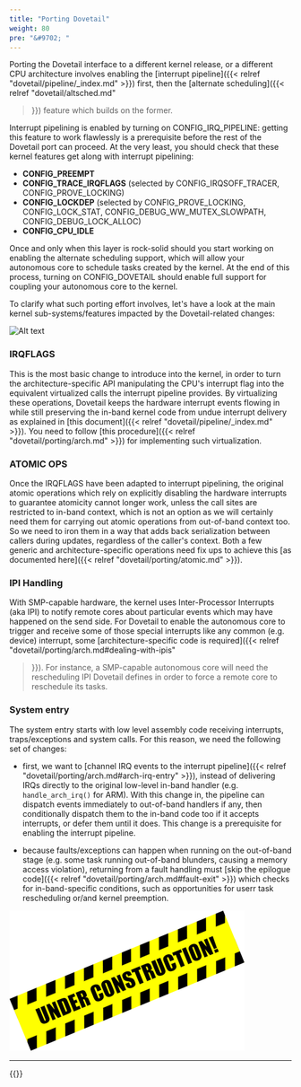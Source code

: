 ```yaml
---
title: "Porting Dovetail"
weight: 80
pre: "&#9702; "
---
```


Porting the Dovetail interface to a different kernel release, or a
different CPU architecture involves enabling the [interrupt
pipeline]({{< relref "dovetail/pipeline/_index.md" >}}) first, then
the [alternate scheduling]({{< relref "dovetail/altsched.md"
>}}) feature which builds on the former.

Interrupt pipelining is enabled by turning on CONFIG_IRQ_PIPELINE:
getting this feature to work flawlessly is a prerequisite before the
rest of the Dovetail port can proceed. At the very least, you should
check that these kernel features get along with interrupt pipelining:

- **CONFIG_PREEMPT**
- **CONFIG_TRACE_IRQFLAGS** (selected by CONFIG_IRQSOFF_TRACER,
  CONFIG_PROVE_LOCKING)
- **CONFIG_LOCKDEP** (selected by CONFIG_PROVE_LOCKING, CONFIG_LOCK_STAT,
  CONFIG_DEBUG_WW_MUTEX_SLOWPATH, CONFIG_DEBUG_LOCK_ALLOC)
- **CONFIG_CPU_IDLE**

Once and only when this layer is rock-solid should you start working
on enabling the alternate scheduling support, which will allow your
autonomous core to schedule tasks created by the kernel. At the end of
this process, turning on CONFIG_DOVETAIL should enable full support
for coupling your autonomous core to the kernel.

To clarify what such porting effort involves, let's have a look at the
main kernel sub-systems/features impacted by the Dovetail-related
changes:

![Alt text](/images/subsystem-port.png "Updated sub-systems")

### IRQFLAGS

This is the most basic change to introduce into the kernel, in order
to turn the architecture-specific API manipulating the CPU's interrupt
flag into the equivalent virtualized calls the interrupt pipeline
provides. By virtualizing these operations, Dovetail keeps the
hardware interrupt events flowing in while still preserving the in-band
kernel code from undue interrupt delivery as explained in [this
document]({{< relref "dovetail/pipeline/_index.md" >}}). You need to
follow [this procedure]({{< relref "dovetail/porting/arch.md" >}}) for
implementing such virtualization.

### ATOMIC OPS

Once the IRQFLAGS have been adapted to interrupt pipelining, the
original atomic operations which rely on explicitly disabling the
hardware interrupts to guarantee atomicity cannot longer work, unless
the call sites are restricted to in-band context, which is not an
option as we will certainly need them for carrying out atomic
operations from out-of-band context too. So we need to iron them in a
way that adds back serialization between callers during updates,
regardless of the caller's context. Both a few generic and
architecture-specific operations need fix ups to achieve this [as
documented here]({{< relref "dovetail/porting/atomic.md" >}}).

### IPI Handling

With SMP-capable hardware, the kernel uses Inter-Processor Interrupts
(aka IPI) to notify remote cores about particular events which may
have happened on the send side. For Dovetail to enable the autonomous
core to trigger and receive some of those special interrupts like any
common (e.g. device) interrupt, some [architecture-specific code is
required]({{< relref "dovetail/porting/arch.md#dealing-with-ipis"
>}}). For instance, a SMP-capable autonomous core will need the
rescheduling IPI Dovetail defines in order to force a remote core to
reschedule its tasks.

### System entry

The system entry starts with low level assembly code receiving
interrupts, traps/exceptions and system calls. For this reason, we
need the following set of changes:

- first, we want to [channel IRQ events to the interrupt pipeline]({{<
  relref "dovetail/porting/arch.md#arch-irq-entry" >}}), instead of
  delivering IRQs directly to the original low-level in-band handler
  (e.g. `handle_arch_irq()` for ARM). With this change in, the
  pipeline can dispatch events immediately to out-of-band handlers if
  any, then conditionally dispatch them to the in-band code too if it
  accepts interrupts, or defer them until it does. This change is a
  prerequisite for enabling the interrupt pipeline.

- because faults/exceptions can happen when running on the out-of-band
  stage (e.g. some task running out-of-band blunders, causing a memory
  access violation), returning from a fault handling must [skip the
  epilogue code]({{< relref "dovetail/porting/arch.md#fault-exit" >}})
  which checks for in-band-specific conditions, such as opportunities
  for userr task rescheduling or/and kernel preemption.

![Alt text](/images/wip.png "To be continued")

---

{{<lastmodified>}}
